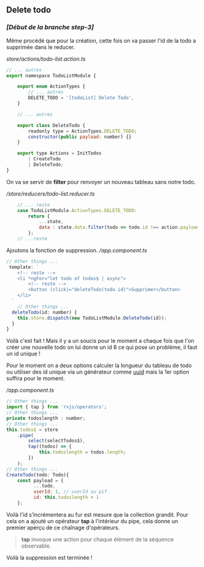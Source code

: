 
## Delete todo

### *[Début de la branche step-3]*

Même procédé que pour la création, cette fois on va passer l'id de la todo a supprimée dans le reducer.

*store/actions/todo-list.action.ts*
```javascript
// ... autres
export namespace TodoListModule {

    export enum ActionTypes {
        // ... autres
        DELETE_TODO = '[todoList] Delete Todo',
    }

	// ... autres

    export class DeleteTodo {
        readonly type = ActionTypes.DELETE_TODO;
        constructor(public payload: number) {}
    }

    export type Actions = InitTodos
        | CreateTodo
        | DeleteTodo;
}
```
On va se servir de **filter** pour renvoyer un nouveau tableau sans notre todo.

*/store/reducers/todo-list.reducer.ts*
```javascript
	// ... reste
    case TodoListModule.ActionTypes.DELETE_TODO:
        return {
            ...state,
            data : state.data.filter(todo => todo.id !== action.payload)
        };
	// ...reste
```
Ajoutons la fonction de suppression.
*/app.component.ts*
```javascript
// Other things ...
 template: `
    <!-- reste -->
	<li *ngFor="let todo of todos$ | async">
		<!-- reste -->
		<button (click)="deleteTodo(todo.id)">Supprimer</button>
	</li>
  `
    // Other things ...
  deleteTodo(id: number) {
    this.store.dispatch(new TodoListModule.DeleteTodo(id));
  }
}
```
Voilà c'est fait !
Mais il y a un soucis pour le moment a chaque fois que l'on créer une nouvelle  todo on lui donne un id 8 ce qui pose un problème, il faut un id unique !

 Pour le moment on a deux options calculer la longueur du tableau de todo ou utiliser des id unique via un générateur comme [uuid](https://www.npmjs.com/package/uuid) mais la 1er option suffira pour le moment.

*/app.component.ts*
```javascript
// Other things ...
import { tap } from 'rxjs/operators';
// Other things ...
private todoslength : number;
// Other things ...
this.todos$ = store
	.pipe(
		select(selectTodos$),
		tap((todos) => {
			this.todoslength = todos.length;
		})
	);
// Other things ...
CreateTodo(todo: Todo){
	const payload = {
		  ...todo,
		  userId: 1, // userId au pif
		  id: this.todoslength + 1
	};
```
Voilà l'id s’incrémentera au fur est mesure que la collection grandit.
Pour cela on a ajouté un opérateur **tap** à l'intérieur du pipe, cela donne un premier aperçu de ce chaînage d'opérateurs.

>**tap** invoque une action pour chaque élément de la séquence observable.

Voilà la suppression est terminée  !

<!--stackedit_data:
eyJoaXN0b3J5IjpbNDAyMTkyMTI1LDIxNzU3NzUyMl19
-->